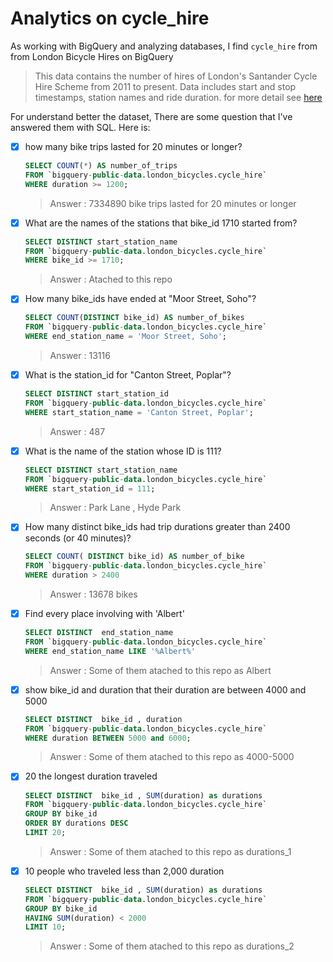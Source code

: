 # Analytics on cycle_hire

As working with BigQuery and analyzing databases, I find `cycle_hire` from from London Bicycle Hires on BigQuery

> This data contains the number of hires of London's Santander Cycle Hire Scheme from 2011 to present. Data includes start and stop timestamps, station names and ride duration. for more detail see [here](https://console.cloud.google.com/bigquery(cameo:product/greater-london-authority/london-bicycles)?project=my-project-341411)


For understand better the dataset, There are some question that I've answered them with SQL. Here is:

- [x] how many bike trips lasted for 20 minutes or longer?
  ```sql
  SELECT COUNT(*) AS number_of_trips
  FROM `bigquery-public-data.london_bicycles.cycle_hire`
  WHERE duration >= 1200;
  ```
  > Answer : 7334890 bike trips lasted for 20 minutes or longer
  
- [x] What are the names of the stations that bike_id 1710 started from?
  ```sql
  SELECT DISTINCT start_station_name 
  FROM `bigquery-public-data.london_bicycles.cycle_hire`
  WHERE bike_id >= 1710;
  ```
  > Answer : Atached to this repo
  
- [x] How many bike_ids have ended at "Moor Street, Soho"?
  ```sql
  SELECT COUNT(DISTINCT bike_id) AS number_of_bikes 
  FROM `bigquery-public-data.london_bicycles.cycle_hire`
  WHERE end_station_name = 'Moor Street, Soho';
  ```
  > Answer : 13116
  
- [x] What is the station_id for "Canton Street, Poplar"?
  ```sql
  SELECT DISTINCT start_station_id
  FROM `bigquery-public-data.london_bicycles.cycle_hire`
  WHERE start_station_name = 'Canton Street, Poplar';
  ```
  > Answer : 487
  
- [x] What is the name of the station whose ID is 111?
  ```sql
  SELECT DISTINCT start_station_name
  FROM `bigquery-public-data.london_bicycles.cycle_hire`
  WHERE start_station_id = 111;
  ```
  > Answer : Park Lane , Hyde Park
  
- [x] How many distinct bike_ids had trip durations greater than 2400 seconds (or 40 minutes)?
  ```sql
  SELECT COUNT( DISTINCT bike_id) AS number_of_bike
  FROM `bigquery-public-data.london_bicycles.cycle_hire`
  WHERE duration > 2400
  ```
  > Answer : 13678 bikes

- [x] Find every place involving with 'Albert'
  ```sql
  SELECT DISTINCT  end_station_name 
  FROM `bigquery-public-data.london_bicycles.cycle_hire` 
  WHERE end_station_name LIKE '%Albert%'
  ```
  > Answer : Some of them atached to this repo as Albert
  
- [x] show bike_id and duration that their duration are between 4000 and 5000
  ```sql
  SELECT DISTINCT  bike_id , duration
  FROM `bigquery-public-data.london_bicycles.cycle_hire` 
  WHERE duration BETWEEN 5000 and 6000; 
  ```
  > Answer : Some of them atached to this repo as 4000-5000

- [x] 20 the longest duration traveled
  ```sql
  SELECT DISTINCT  bike_id , SUM(duration) as durations
  FROM `bigquery-public-data.london_bicycles.cycle_hire` 
  GROUP BY bike_id
  ORDER BY durations DESC 
  LIMIT 20;
  ```
  > Answer : Some of them atached to this repo as durations_1

- [x] 10 people who traveled less than 2,000 duration
  ```sql
  SELECT DISTINCT  bike_id , SUM(duration) as durations
  FROM `bigquery-public-data.london_bicycles.cycle_hire` 
  GROUP BY bike_id
  HAVING SUM(duration) < 2000
  LIMIT 10;
  ```
  > Answer : Some of them atached to this repo as durations_2


